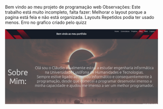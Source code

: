 Bem vindo ao meu projeto de programação web
Observações: Este trabalho está muito incompleto, falta fazer:
Melhorar o layout porque a pagina está feia e não está organizada.
Layouts Repetidos podia ter usado menos.
Erro no grafico criado pelo quizz

![](README.png?raw=true "Pagina")
